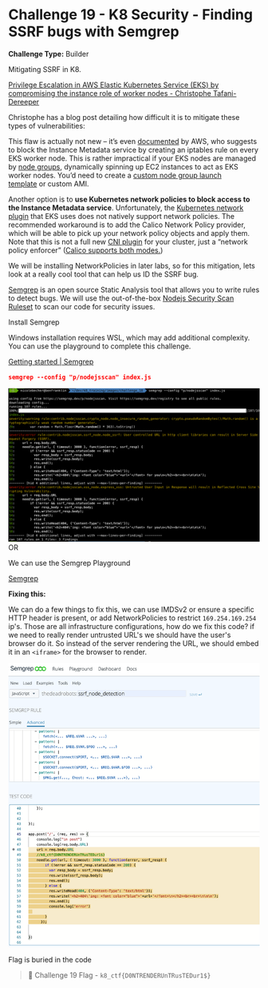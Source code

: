 
# Challenge 19 - K8 Security - Finding SSRF bugs with Semgrep	

**Challenge Type:** Builder

Mitigating SSRF in K8.

[Privilege Escalation in AWS Elastic Kubernetes Service (EKS) by compromising the instance role of worker nodes - Christophe Tafani-Dereeper](https://blog.christophetd.fr/privilege-escalation-in-aws-elastic-kubernetes-service-eks-by-compromising-the-instance-role-of-worker-nodes/)

Christophe has a blog post detailing how difficult it is to mitigate these types of vulnerabilities:

This flaw is actually not new – it’s even [documented](https://docs.aws.amazon.com/eks/latest/userguide/restrict-ec2-credential-access.html) by AWS, who suggests to block the Instance Metadata service by creating an iptables rule on every EKS worker node. This is rather impractical if your EKS nodes are managed by [node groups](https://docs.aws.amazon.com/eks/latest/userguide/managed-node-groups.html), dynamically spinning up EC2 instances to act as EKS worker nodes. You’d need to create a [custom node group launch template](https://aws.amazon.com/blogs/containers/introducing-launch-template-and-custom-ami-support-in-amazon-eks-managed-node-groups/) or custom AMI.

Another option is to **use Kubernetes network policies to block access to the Instance Metadata service**. Unfortunately, the [Kubernetes network plugin](https://github.com/aws/amazon-vpc-cni-k8s) that EKS uses does not natively support network policies. The recommended workaround is to add the Calico Network Policy provider, which will be able to pick up your network policy objects and apply them. Note that this is not a full new [CNI plugin](https://kubernetes.io/docs/concepts/cluster-administration/networking/) for your cluster, just a “network policy enforcer” ([Calico supports both modes.](https://www.projectcalico.org/calico-network-policy-comes-to-kubernetes/))

We will be installing NetworkPolicies in later labs, so for this mitigation, lets look at a really cool tool that can help us ID the SSRF bug.

[Semgrep](https://semgrep.dev) is an open source Static Analysis tool that allows you to write rules to detect bugs. We will use the out-of-the-box [Nodejs Security Scan Ruleset](https://semgrep.dev/p/nodejsscan) to scan our code for security issues.

Install Semgrep

Windows installation requires WSL, which may add additional complexity. You can use the playground to complete this challenge.

[Getting started | Semgrep](https://semgrep.dev/docs/getting-started/)

```json
semgrep --config "p/nodejsscan" index.js
```

![semgrep](/screenshots/Pasted%20image%2020220309224229.png)
OR

We can use the Semgrep Playground

[Semgrep](https://semgrep.dev/s/thedeadrobots:ssrf_node_detection)

**Fixing this:**

We can do a few things to fix this, we can use IMDSv2 or ensure a specific HTTP header is present, or add NetworkPolicies to restrict `169.254.169.254` ip's. Those are all infrastructure configurations, how do we fix this code? if we need to really render untrusted URL's we should have the user's browser do it. So instead of the server rendering the URL, we should embed it in an `<iframe>` for the browser to render.

![semgrep2](/screenshots/Pasted%20image%2020220309224302.png)

Flag is buried in the code

> 🏁 Challenge 19 Flag - `k8_ctf{D0NTRENDERUnTRusTEDur1$}`

